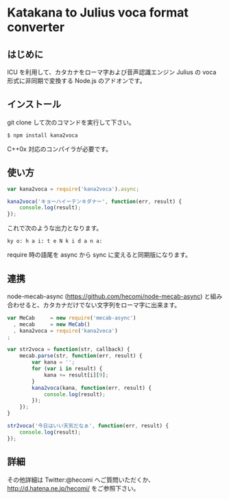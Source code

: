 Katakana to Julius voca format converter
==============

はじめに
--------------
ICU を利用して、カタカナをローマ字および音声認識エンジン Julius の voca 形式に非同期で変換する Node.js のアドオンです。

インストール
--------------
git clone して次のコマンドを実行して下さい。

	$ npm install kana2voca

C++0x 対応のコンパイラが必要です。

使い方
--------------
```javascript
var kana2voca = require('kana2voca').async;

kana2voca('キョーハイーテンキダナー', function(err, result) {
	console.log(result);
});
```

これで次のような出力となります。

	ky o: h a i: t e N k i d a n a:

require 時の語尾を async から sync に変えると同期版になります。

連携
--------------
node-mecab-async (https://github.com/hecomi/node-mecab-async) と組み合わせると、カタカナだけでない文字列をローマ字に出来ます。

```javascript
var MeCab     = new require('mecab-async')
  , mecab     = new MeCab()
  , kana2voca = require('kana2voca')
;

var str2voca = function(str, callback) {
	mecab.parse(str, function(err, result) {
		var kana = '';
		for (var i in result) {
			kana += result[i][9];
		}
		kana2voca(kana, function(err, result) {
			console.log(result);
		});
	});
}

str2voca('今日はいい天気だなぁ', function(err, result) {
	console.log(result);
});
```

詳細
--------------
その他詳細は Twitter:@hecomi へご質問いただくか、http://d.hatena.ne.jp/hecomi/ をご参照下さい。


